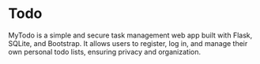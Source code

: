 # Todo
MyTodo is a simple and secure task management web app built with Flask, SQLite, and Bootstrap. It allows users to register, log in, and manage their own personal todo lists, ensuring privacy and organization.
